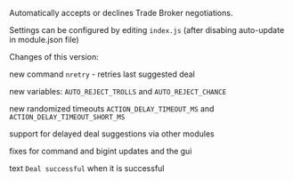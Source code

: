Automatically accepts or declines Trade Broker negotiations. 

Settings can be configured by editing `index.js` (after disabing auto-update in module.json file)


Changes of this version:

new command `nretry` - retries last suggested deal 

new variables: `AUTO_REJECT_TROLLS` and `AUTO_REJECT_CHANCE`

new randomized timeouts `ACTION_DELAY_TIMEOUT_MS` and `ACTION_DELAY_TIMEOUT_SHORT_MS`

support for delayed deal suggestions via other modules

fixes for command and bigint updates and the gui

text `Deal successful` when it is successful